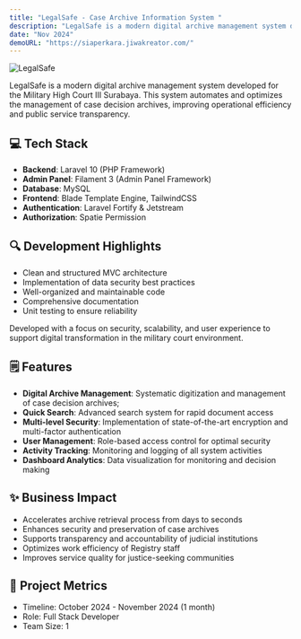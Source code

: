 ```yaml
---
title: "LegalSafe - Case Archive Information System "
description: "LegalSafe is a modern digital archive management system developed for the Military High Court III Surabaya. This system automates and optimizes the management of case decision archives, improving operational efficiency and public service transparency."
date: "Nov 2024"
demoURL: "https://siaperkara.jiwakreator.com/"
---
```


![LegalSafe](/legalsafe/thumb.png)

LegalSafe is a modern digital archive management system developed for the Military High Court III Surabaya. This system automates and optimizes the management of case decision archives, improving operational efficiency and public service transparency.

## 💻 Tech Stack
- **Backend**: Laravel 10 (PHP Framework)
- **Admin Panel**: Filament 3 (Admin Panel Framework)
- **Database**: MySQL
- **Frontend**: Blade Template Engine, TailwindCSS
- **Authentication**: Laravel Fortify & Jetstream
- **Authorization**: Spatie Permission

## 🔍 Development Highlights
- Clean and structured MVC architecture
- Implementation of data security best practices
- Well-organized and maintainable code
- Comprehensive documentation
- Unit testing to ensure reliability

Developed with a focus on security, scalability, and user experience to support digital transformation in the military court environment.

## 🗒️ Features
- **Digital Archive Management**: Systematic digitization and management of case decision archives;
- **Quick Search**: Advanced search system for rapid document access
- **Multi-level Security**: Implementation of state-of-the-art encryption and multi-factor authentication
- **User Management**: Role-based access control for optimal security
- **Activity Tracking**: Monitoring and logging of all system activities
- **Dashboard Analytics**: Data visualization for monitoring and decision making

## ✨ Business Impact
- Accelerates archive retrieval process from days to seconds
- Enhances security and preservation of case archives
- Supports transparency and accountability of judicial institutions
- Optimizes work efficiency of Registry staff
- Improves service quality for justice-seeking communities

## 📝 Project Metrics
- Timeline: October 2024 - November 2024 (1 month)
- Role: Full Stack Developer
- Team Size: 1